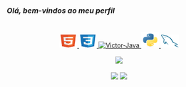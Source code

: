 ### _Olá, bem-vindos ao meu perfil_   

#
  
  <div style="display: inline_block" align="center">
  <a href="https://github.com/VictorAlmeida98">
  <img alt="Victor-HTML" height="30" width="40" src="https://raw.githubusercontent.com/devicons/devicon/master/icons/html5/html5-original.svg">
  <img alt="Victor-CSS" height="30" width="40" src="https://raw.githubusercontent.com/devicons/devicon/master/icons/css3/css3-original.svg">
  <img alt="Victor-Java" height="40" width="40" src="https://cdn.jsdelivr.net/gh/devicons/devicon/icons/java/java-original.svg">
  <img alt="Victor-Python" height="35" width="40" src="https://raw.githubusercontent.com/devicons/devicon/master/icons/python/python-original.svg">
  <img alt="Victor-Mysql" height="30" width="40" src="https://raw.githubusercontent.com/devicons/devicon/master/icons/mysql/mysql-original.svg">
  </div><br>
 
 <div align="center">
  <img width="40%" src="https://github-readme-stats.vercel.app/api/top-langs/?username=VictorAlmeida98&layout=compact&langs_count=7&theme=cobalt"/>
</div><br>
   
   <div align="center">
 <a href = "mailto:victor_almeida0098@hotmail.com" target="_blank"><img src="https://img.shields.io/badge/-Outlook-%23333?style=for-the-badge&logo=gmail&logoColor=white" target="_blank"></a>
  <a href="https://www.linkedin.com/in/victor-almeida98" target="_blank"><img src="https://img.shields.io/badge/-LinkedIn-%230077B5?style=for-the-badge&logo=linkedin&logoColor=white" target="_blank"></a> 
  </div>
 
 #
